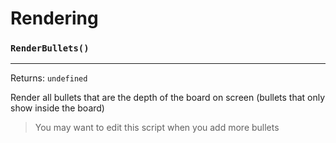 # Rendering

### `RenderBullets()`
---
 Returns: `undefined`

Render all bullets that are the depth of the board on screen (bullets that only show inside the board)
> You may want to edit this script when you add more bullets
